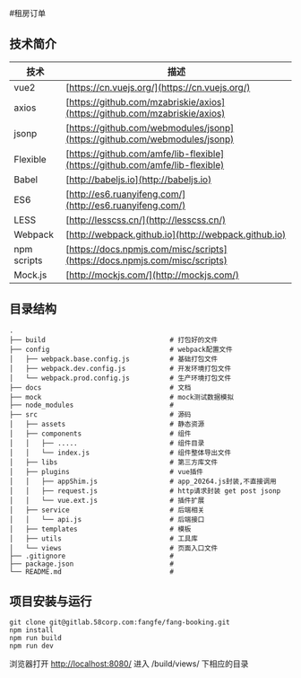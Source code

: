 #租房订单

## 技术简介

| **技术** | **描述** |
|----------|-----------------|
| vue2 | [https://cn.vuejs.org/](https://cn.vuejs.org/) |
| axios | [https://github.com/mzabriskie/axios](https://github.com/mzabriskie/axios) |
| jsonp | [https://github.com/webmodules/jsonp](https://github.com/webmodules/jsonp) |
| Flexible | [https://github.com/amfe/lib-flexible](https://github.com/amfe/lib-flexible) |
| Babel | [http://babeljs.io](http://babeljs.io) |
| ES6 | [http://es6.ruanyifeng.com/](http://es6.ruanyifeng.com/) |
| LESS |  [http://lesscss.cn/](http://lesscss.cn/) |
| Webpack | [http://webpack.github.io](http://webpack.github.io) |
| npm scripts | [https://docs.npmjs.com/misc/scripts](https://docs.npmjs.com/misc/scripts) |
| Mock.js | [http://mockjs.com/](http://mockjs.com/) |


## 目录结构

```
.
├── build                               # 打包好的文件
├── config                              # webpack配置文件
│   ├── webpack.base.config.js          # 基础打包文件
│   ├── webpack.dev.config.js           # 开发环境打包文件
│   └── webpack.prod.config.js          # 生产环境打包文件
├── docs                                # 文档
├── mock                                # mock测试数据模拟
├── node_modules                        # 
├── src                                 # 源码
│   ├── assets                          # 静态资源
│   ├── components                      # 组件
│   │	├── .....                       # 组件目录
│   │	└── index.js                    # 组件整体导出文件
│   ├── libs                            # 第三方库文件
│   ├── plugins                         # vue插件
│   │	├── appShim.js                  # app_20264.js封装,不直接调用
│   │	├── request.js                  # http请求封装 get post jsonp
│   │	└── vue.ext.js                  # 插件扩展
│   ├── service                         # 后端相关
│   │   └── api.js                      # 后端接口
│   ├── templates                       # 模板
│   ├── utils                           # 工具库
│   └── views                           # 页面入口文件
├── .gitignore                          # 
├── package.json                        # 
└── README.md                           # 
```

## 项目安装与运行

    git clone git@gitlab.58corp.com:fangfe/fang-booking.git
    npm install
    npm run build
    npm run dev
    
浏览器打开 [http://localhost:8080/](http://localhost:8080/) 进入 /build/views/ 下相应的目录